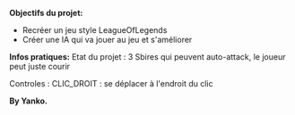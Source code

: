 **Objectifs du projet:**

- Recréer un jeu style LeagueOfLegends
- Créer une IA qui va jouer au jeu et s'améliorer

**Infos pratiques:**
Etat du projet : 3 Sbires qui peuvent auto-attack, le joueur peut juste courir

Controles : 
CLIC_DROIT : se déplacer à l'endroit du clic

**By Yanko.** 